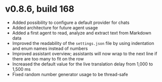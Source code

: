# v0.8.6, build 168
- Added possibility to configure a default provider for chats
- Added architecture for future agent usage
- Added a first agent to read, analyze and extract text from Markdown data
- Improved the readability of the `settings.json` file by using indentation and enum names instead of numbers
- Improved assistant overview; assistants will now wrap to the next line if there are too many to fit on the row
- Increased the default value for the live translation delay from 1,000 to 1,500 ms
- Fixed random number generator usage to be thread-safe